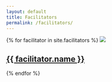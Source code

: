 ```yaml
---
layout: default
title: Facilitators
permalink: /facilitators/
---
```


{% for facilitator in site.facilitators %}
<img src="{{site.baseurl}}/assets/images/facilitators/{{facilitator.image}}">
<h2>
	<a href="{{ facilitator.url }}">
		{{ facilitator.name }}
	</a>
</h2>
{% endfor %}


<!-- <div class="bigspacer"></div> -->

<!-- {% for member in site.categories.team reversed %}
	{% if member.alumni != true %}
    {% cycle 'add rows': '<div class="row">', nil, nil %}
		<div class="col-md-4 memberbox">
			<div class="media">
  				<a class="pull-left" href="{{ member.url }}">
    				<img width=160 class="media-object" src="{{ member.image }}">
  				</a>
 			 	<div class="media-body">
    				<div class="head media-heading"><a href="{{ member.url }}" class="off">{{ member.title }}</a></div>
    				<p class="note">{{ member.position }}</p>
  				</div>
			</div>
			<div class="bigspacer"></div>
			<div class="bigspacer"></div>
        </div>
    {% cycle 'close rows': nil, nil, '</div>' %}
    {% endif %}
{% endfor %}
{% cycle 'close rows': nil, '</div>', '</div>' %} -->

